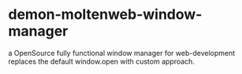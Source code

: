 # demon-moltenweb-window-manager
a OpenSource fully functional window manager for web-development replaces the default window.open with custom approach.
